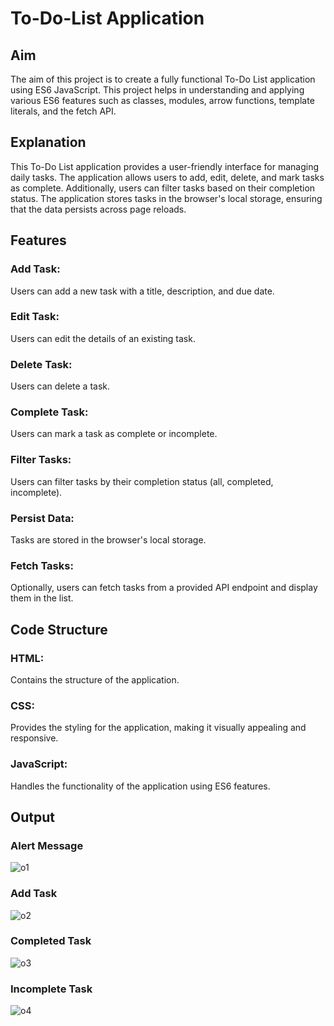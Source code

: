 # To-Do-List Application

## Aim
The aim of this project is to create a fully functional To-Do List application using ES6 JavaScript. This project helps in understanding and applying various ES6 features such as classes, modules, arrow functions, template literals, and the fetch API.

## Explanation
This To-Do List application provides a user-friendly interface for managing daily tasks. The application allows users to add, edit, delete, and mark tasks as complete. Additionally, users can filter tasks based on their completion status. The application stores tasks in the browser's local storage, ensuring that the data persists across page reloads.

## Features
### Add Task: 
Users can add a new task with a title, description, and due date.
### Edit Task: 
Users can edit the details of an existing task.
### Delete Task: 
Users can delete a task.
### Complete Task: 
Users can mark a task as complete or incomplete.
### Filter Tasks: 
Users can filter tasks by their completion status (all, completed, incomplete).
### Persist Data: 
Tasks are stored in the browser's local storage.
### Fetch Tasks: 
Optionally, users can fetch tasks from a provided API endpoint and display them in the list.

## Code Structure
### HTML: 
Contains the structure of the application.
### CSS: 
Provides the styling for the application, making it visually appealing and responsive.
### JavaScript: 
Handles the functionality of the application using ES6 features.

## Output

### Alert Message
![o1](https://github.com/user-attachments/assets/59213005-5dbb-48b9-b089-e77aaab76cf0)


### Add Task
![o2](https://github.com/user-attachments/assets/7e653c5c-c291-4245-8875-64c504e38c3d)


### Completed Task
![o3](https://github.com/user-attachments/assets/25365bd5-d3f5-4396-9415-5927c07e68a0)


### Incomplete Task

![o4](https://github.com/user-attachments/assets/f642075f-7b6a-449e-871e-6e9142d67616)

